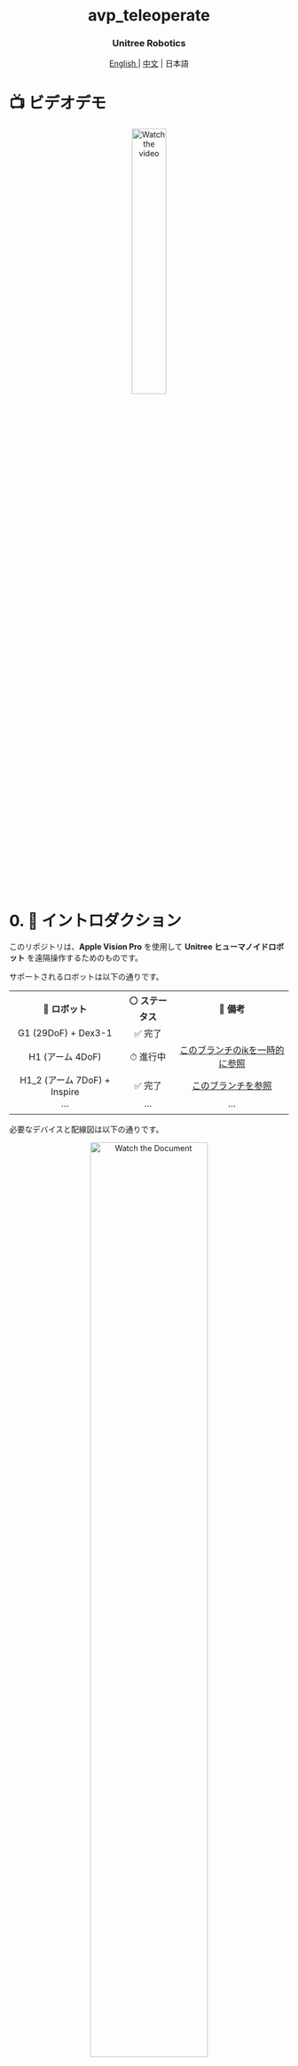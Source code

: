 <div align="center">
  <h1 align="center"> avp_teleoperate </h1>
  <h3 align="center"> Unitree Robotics </h3>
  <p align="center">
    <a href="README.md"> English </a> | <a href="README_zh-CN.md">中文</a> | <a>日本語</a>
  </p>
</div>

# 📺 ビデオデモ

<p align="center">
  <a href="https://www.youtube.com/watch?v=OTWHXTu09wE" target="_blank">
    <img src="https://img.youtube.com/vi/OTWHXTu09wE/maxresdefault.jpg" alt="Watch the video" style="width: 35%;">
  </a>
</p>




# 0. 📖 イントロダクション
このリポジトリは、**Apple Vision Pro** を使用して **Unitree ヒューマノイドロボット** を遠隔操作するためのものです。

サポートされるロボットは以下の通りです。

<table>
  <tr>
    <th style="text-align: center;"> &#129302; ロボット </th>
    <th style="text-align: center;"> &#9898; ステータス </th>
    <th style="text-align: center;"> &#128221; 備考 </th>
  </tr>
  <tr>
    <td style="text-align: center;"> G1 (29DoF) + Dex3-1 </td>
    <td style="text-align: center;"> &#9989; 完了 </td>
    <td style="text-align: center;">  </td>
  </tr>
  <tr>
    <td style="text-align: center;"> H1 (アーム 4DoF) </td>
    <td style="text-align: center;"> &#9201; 進行中 </td>
    <td style="text-align: center;"> <a href="https://github.com/unitreerobotics/avp_teleoperate/tree/h1" target="_blank">このブランチのikを一時的に参照</a> </td>
  </tr>
  <tr>
    <td style="text-align: center;"> H1_2 (アーム 7DoF) + Inspire </td>
    <td style="text-align: center;"> &#9989; 完了 </td>
    <td style="text-align: center;"> <a href="https://github.com/unitreerobotics/avp_teleoperate/tree/h1_2" target="_blank">このブランチを参照</a> </td>
  </tr>
  <tr>
    <td style="text-align: center;"> ··· </td>
    <td style="text-align: center;"> ··· </td>
    <td style="text-align: center;"> ··· </td>
  </tr>
</table>


必要なデバイスと配線図は以下の通りです。

<p align="center">
  <a href="https://oss-global-cdn.unitree.com/static/e0ca680eda164e31bd0ff6f8fb50604c_5050x2590.png">
    <img src="https://oss-global-cdn.unitree.com/static/e0ca680eda164e31bd0ff6f8fb50604c_5050x2590.png" alt="Watch the Document" style="width: 65%;">
  </a>
</p>



# 1. 📦 前提条件

私たちは Ubuntu 20.04 と Ubuntu 22.04 でコードをテストしました。他のオペレーティングシステムでは異なる設定が必要かもしれません。

詳細については、[公式ドキュメント](https://support.unitree.com/home/zh/Teleoperation) および [OpenTeleVision](https://github.com/OpenTeleVision/TeleVision) を参照してください。

## 1.1 🦾 逆運動学

```bash
unitree@Host:~$ conda create -n tv python=3.8
unitree@Host:~$ conda activate tv
# `pip install` を使用する場合、pinocchio のバージョンが 3.1.0 であることを確認してください
(tv) unitree@Host:~$ conda install pinocchio -c conda-forge
(tv) unitree@Host:~$ pip install meshcat
(tv) unitree@Host:~$ pip install casadi
```

> p.s. コマンドの前にあるすべての識別子は、**どのデバイスとディレクトリでコマンドを実行するべきか**を示すためのものです。
>
Ubuntu システムの `~/.bashrc` ファイルでは、デフォルトの設定は次の通りです: `PS1='${debian_chroot:+($debian_chroot)}\u@\h:\w\$ '`
>
> 例として、`(tv) unitree@Host:~$ pip install meshcat` コマンドを取り上げます。
>
> - `(tv)` はシェルが conda 環境 `tv` にあることを示します。
>- `unitree@Host:~` はユーザー `\u` `unitree` がデバイス `\h` `Host` にログインしており、現在の作業ディレクトリ `\w` が `$HOME` であることを示します。
> - `$` は現在のシェルが Bash であることを示します（非ルートユーザーの場合）。
> - `pip install meshcat` は `unitree` が `Host` で実行したいコマンドです。
> 
> 詳細については、[Harley Hahn's Guide to Unix and Linux](https://www.harley.com/unix-book/book/chapters/04.html#H) および [Conda User Guide](https://docs.conda.io/projects/conda/en/latest/user-guide/getting-started.html) を参照してください。

## 1.2 🕹️ unitree_sdk2_python

```bash
# unitree_sdk2_python をインストールします。
(tv) unitree@Host:~$ git clone https://github.com/unitreerobotics/unitree_sdk2_python.git
(tv) unitree@Host:~$ cd unitree_sdk2_python
(tv) unitree@Host:~$ pip install -e .
```



# 2. ⚙️ TeleVision と Apple Vision Pro の設定

## 2.1 📥 基本

```bash
(tv) unitree@Host:~$ cd ~
(tv) unitree@Host:~$ git clone https://github.com/unitreerobotics/avp_teleoperate.git 
(tv) unitree@Host:~$ cd ~/avp_teleoperate
(tv) unitree@Host:~$ pip install -r requirements.txt
```

## 2.2 🔌 ローカルストリーミング

**Apple** は非 HTTPS 接続での WebXR を許可していません。アプリケーションをローカルでテストするには、自己署名証明書を作成し、クライアントにインストールする必要があります。Ubuntu マシンとルーターが必要です。Apple Vision Pro と Ubuntu **ホストマシン** を同じルーターに接続します。

1. mkcert をインストールします: https://github.com/FiloSottile/mkcert
2. **ホストマシン** のローカル IP アドレスを確認します:

```bash
(tv) unitree@Host:~/avp_teleoperate$ ifconfig | grep inet
```

**ホストマシン** のローカル IP アドレスが `192.168.123.2` であると仮定します。

> p.s. `ifconfig` コマンドを使用して **ホストマシン** の IP アドレスを確認できます。

3. 証明書を作成します:

```bash
(tv) unitree@Host:~/avp_teleoperate$ mkcert -install && mkcert -cert-file cert.pem -key-file key.pem 192.168.123.2 localhost 127.0.0.1
```

生成された `cert.pem` と `key.pem` ファイルを `teleop` に配置します。

```bash
(tv) unitree@Host:~/avp_teleoperate$ cp cert.pem key.pem ~/avp_teleoperate/teleop/
```

4. サーバーでファイアウォールを開きます:

```bash
(tv) unitree@Host:~/avp_teleoperate$ sudo ufw allow 8012
```

5. Apple Vision Pro に ca-certificates をインストールします:

```bash
(tv) unitree@Host:~/avp_teleoperate$ mkcert -CAROOT
```

`rootCA.pem` を AirDrop 経由で Apple Vision Pro にコピーし、インストールします。

設定 > 一般 > 情報 > 証明書信頼設定。「ルート証明書の完全な信頼を有効にする」の下で、証明書の信頼をオンにします。

設定 > アプリ > Safari > 高度な設定 > 機能フラグ > WebXR 関連機能を有効にします。

## 2.3 🔎 テスト環境

このステップは、環境が正しくインストールされているかを確認するためのものです。

1. Isaac Gym をダウンロードします: https://developer.nvidia.com/isaac-gym/download

    現在のディレクトリに解凍し、`IsaacGym_Preview_4_Package/isaacgym/python` ディレクトリに移動して、次のコマンドを実行します:

    ```bash
    (tv) unitree@Host:~/IsaacGym_Preview_4_Package/isaacgym/python$ pip install -e .
    ```

2. 上記の手順に従ってローカルでストリーミングを設定した後、Isaac Gym で 2 つのロボットハンドを遠隔操作してみてください:

    ```bash
    (tv) unitree@Host:~/avp_teleoperate$ cd teleop
    (tv) unitree@Host:~/avp_teleoperate/teleop$ python teleop_test_gym.py
    ```

3. Apple Vision Pro デバイスを装着します。

4. Apple Vision Pro で Safari を開き、次の URL にアクセスします: https://192.168.123.2:8012?ws=wss://192.168.123.2:8012

    > p.s. この IP アドレスは **ホストマシン** の IP アドレスと一致する必要があります。

5. `Enter VR` をクリックし、`Allow` を選択して VR セッションを開始します。

6. 3D で手を確認します！





# 3. 🚀 使用方法

このプログラムを開始する前に、[公式ドキュメント](https://support.unitree.com/home/zh/Teleoperation) を少なくとも一度は読んでください。


## 3.1 🖼️ 画像サーバー

`avp_teleoperate/teleop/image_server` ディレクトリにある `image_server.py` を Unitree ロボット (G1/H1/H1_2 など) の **開発用コンピューティングユニット PC2** にコピーし、**PC2** で次のコマンドを実行します:

```bash
# p.s.1 scp コマンドを使用して image_server.py を PC2 に転送し、ssh を使用して PC2 にリモートログインして実行できます。
# p.s.2 画像転送プログラムは現在、双眼 RGB カメラ用に設定されています。

# 現在、Unitree ロボット PC2 端末にいます
unitree@PC2:~/image_server$ python image_server.py
# 端末に次のように出力されます:
# Image server has started, waiting for client connections...
# Image Resolution: width is 640, height is 480
```

画像サービスが開始された後、**ホスト** 端末で `image_client.py` を使用して通信が成功したかどうかをテストできます:

```bash
(tv) unitree@Host:~/avp_teleoperate/teleop/image_server$ python image_client.py
```

## 3.2 ✋ Inspire ハンドサーバー（オプション）

> 注意: 選択したロボット構成に Inspire デクスタラスハンドが使用されていない場合、このセクションは無視してください。

関連する環境を設定し、制御プログラムをコンパイルするには、[デクスタラスハンド開発](https://support.unitree.com/home/zh/H1_developer/Dexterous_hand) を参照できます。まず、[このリンク](https://oss-global-cdn.unitree.com/static/0a8335f7498548d28412c31ea047d4be.zip) を使用してデクスタラスハンド制御インターフェースプログラムをダウンロードし、Unitree ロボットの **PC2** にコピーします。

Unitree ロボットの **PC2** で次のコマンドを実行します:

```bash
unitree@PC2:~$ sudo apt install libboost-all-dev libspdlog-dev
# プロジェクトをビルドします
unitree@PC2:~$ cd h1_inspire_service & mkdir build & cd build
unitree@PC2:~/h1_inspire_service/build$ cmake .. -DCMAKE_BUILD_TYPE=Release
unitree@PC2:~/h1_inspire_service/build$ make
# ターミナル 1. h1 inspire ハンドサービスを実行します
unitree@PC2:~/h1_inspire_service/build$ sudo ./inspire_hand -s /dev/ttyUSB0
# ターミナル 2. サンプルを実行します
unitree@PC2:~/h1_inspire_service/build$ ./h1_hand_example
```

2 つの手が連続して開閉する場合、成功を示します。成功したら、ターミナル 2 で `./h1_hand_example` プログラムを閉じます。

## 3.3 🚀 スタート

> ![Warning](https://img.shields.io/badge/Warning-Important-red) 
>
> 1. すべての人は、潜在的な危険を防ぐためにロボットから安全な距離を保つ必要があります！
>
> 2. このプログラムを実行する前に、[公式ドキュメント](https://support.unitree.com/home/zh/Teleoperation) を少なくとも一度は読んでください。
>
> 3. 常にロボットが [デバッグモード (L2+R2)](https://support.unitree.com/home/zh/H1_developer/Remote_control) に入っていることを確認し、モーションコントロールプログラムを停止して、潜在的なコマンドの競合問題を回避します。
>

このプログラムを実行するには、**オペレーター A** と **オペレーター B** と呼ばれる 2 人のオペレーターがいるのが最適です。

今、**オペレーター B** は **ホストマシン** で次のコマンドを実行します:

```bash
(tv) unitree@Host:~/avp_teleoperate/teleop$ python teleop_hand_and_arm.py --record
```

そして、**オペレーター A** は

1. Apple Vision Pro デバイスを装着します。

2. Apple Vision Pro で Safari を開き、次の URL にアクセスします: https://192.168.123.2:8012?ws=wss://192.168.123.2:8012

   > p.s. この IP アドレスは **ホストマシン** の IP アドレスと一致する必要があります。

3. `Enter VR` をクリックし、`Allow` を選択して VR セッションを開始します。

ホスト端末が "Please enter the start signal (enter 'r' to start the subsequent program):" と出力したら、**オペレーター B** は端末で **r** キーを押して遠隔操作プログラムを開始できます。

この時点で、**オペレーター A** はロボットのアームとデクスタラスハンドを遠隔操作できます。

次に、**オペレーター B** は開いている "record image" ウィンドウで **s** キーを押してデータの記録を開始し、再度 **s** キーを押して停止できます。必要に応じてこれを繰り返すことができます。

> p.s. 記録されたデータはデフォルトで `avp_teleoperate/teleop/utils/data` に保存されます。使用方法については、このリポジトリを参照してください: [unitree_IL_lerobot](https://github.com/unitreerobotics/unitree_IL_lerobot/tree/main?tab=readme-ov-file#data-collection-and-conversion)。

## 3.4 🔚 終了

プログラムを終了するには、**オペレーター B** は 'record image' ウィンドウで **q** キーを押すことができます。

>  ![Warning](https://img.shields.io/badge/Warning-Important-red) 
>
> ロボットを損傷しないようにするために、**オペレーター A** がロボットのアームを自然に下げた位置または適切な位置に配置した後、**オペレーター B** が **q** を押して終了するのが最適です。



# 4. 🗺️ コードベースチュートリアル

```
avp_teleoperate/
│
├── assets                    [ロボット URDF 関連ファイルの保存]
│
├── teleop
│   ├── image_server
│   │     ├── image_client.py [ロボット画像サーバーから画像データを受信するために使用]
│   │     ├── image_server.py [カメラから画像をキャプチャし、ネットワーク経由で送信（ロボットのオンボードコンピュータで実行）]
│   │
│   ├── open_television
│   │      ├── television.py    [Apple Vision Pro から Vuer を使用して手首と手のデータをキャプチャ]  
│   │      ├── tv_wrapper.py    [キャプチャされたデータの後処理]
│   │
│   ├── robot_control
│   │      ├── robot_arm_ik.py        [アームの逆運動学]  
│   │      ├── robot_arm.py           [デュアルアームジョイントを制御し、他の部分をロック]
│   │      ├── robot_hand_inspire.py  [Inspire ハンドジョイントを制御]
│   │      ├── robot_hand_unitree.py  [Unitree ハンドジョイントを制御]
│   │
│   ├── utils
│   │      ├── episode_writer.py          [模倣学習のデータを記録するために使用]  
│   │      ├── mat_tool.py                [いくつかの小さな数学ツール]
│   │      ├── weighted_moving_filter.py  [ジョイントデータをフィルタリングするため]
│   │
│   │──teleop_hand_and_arm.py   [遠隔操作の起動実行コード]
|   |——teleop_test_gym.py       [環境が正しくインストールされているかを確認するために使用できます]
```



# 5. 🛠️ ハードウェア

## 5.1 📋 リスト

|             アイテム             | 数量 |                             リンク                             |                           備考                           |
| :--------------------------: | :------: | :----------------------------------------------------------: | :---------------------------------------------------------: |
|     **Unitree ロボット G1**     |    1     |                  https://www.unitree.com/g1                  |               開発用コンピューティングユニット付き               |
|     **Apple Vision Pro**     |    1     |           https://www.apple.com/apple-vision-pro/            |                                                             |
|          **ルーター**          |    1     |                                                              |                                                             |
|         **ユーザー PC**          |    1     |                                                              | 推奨グラフィックカード性能は RTX 4080 以上 |
|    **ヘッドステレオカメラ**    |    1     | [参考のみ] http://e.tb.cn/h.TaZxgkpfWkNCakg?tk=KKz03Kyu04u |                          ヘッド用                           |
|    **ヘッドカメラマウント**     |    1     | https://github.com/unitreerobotics/avp_teleoperate/blob/g1/hardware/head_stereo_camera_mount.STEP |          ヘッドステレオカメラの取り付け用, FOV 130°          |
|     Intel RealSense D405     |    2     |      https://www.intelrealsense.com/depth-camera-d405/       |                          リスト用                          |
|       リストリングマウント       |    2     | https://github.com/unitreerobotics/avp_teleoperate/blob/g1/hardware/wrist_ring_mount.STEP |                リストカメラマウントと一緒に使用                 |
|   左リストカメラマウント    |    1     | https://github.com/unitreerobotics/avp_teleoperate/blob/g1/hardware/left_wrist_D405_camera_mount.STEP |       左リスト RealSense D405 カメラの取り付け用        |
|   右リストカメラマウント   |    1     | https://github.com/unitreerobotics/avp_teleoperate/blob/g1/hardware/right_wrist_D405_camera_mount.STEP |       右リスト RealSense D405 カメラの取り付け用       |
|         M3 六角ナット          |    4     |         [参考のみ] https://a.co/d/1opqtOr          |                     リストファスナー用                      |
|         M3x12 ネジ         |    4     |       [参考のみ] https://amzn.asia/d/aU9NHSf       |                     リストファスナー用                      |
|         M3x6 ネジ          |    4     |       [参考のみ] https://amzn.asia/d/0nEz5dJ       |                     リストファスナー用                      |
|       **M4x14 ネジ**       |    2     |       [参考のみ] https://amzn.asia/d/cfta55x       |                      ヘッドファスナー用                      |
| **M2x4 自タッピングネジ** |    4     |       [参考のみ] https://amzn.asia/d/1msRa5B       |                      ヘッドファスナー用                      |

> 注意: 太字のアイテムは遠隔操作タスクに必要な機器であり、他のアイテムは [データセット](https://huggingface.co/unitreerobotics) を記録するためのオプション機器です。

## 5.2 🔨 インストール図

<table>
    <tr>
        <th align="center">アイテム</th>
        <th align="center" colspan="2">シミュレーション</th>
        <th align="center" colspan="2">実物</th>
    </tr>
    <tr>
        <td align="center">ヘッド</td>
        <td align="center">
            <p align="center">
                <img src="./img/head_camera_mount.png" alt="head" width="100%">
                <figcaption>ヘッドマウント</figcaption>
            </p>
        </td>
        <td align="center">
            <p align="center">
                <img src="./img/head_camera_mount_install.png" alt="head" width="80%">
                <figcaption>組み立ての側面図</figcaption>
            </p>
        </td>
        <td align="center" colspan="2">
            <p align="center">
                <img src="./img/real_head.jpg" alt="head" width="20%">
                <figcaption>組み立ての正面図</figcaption>
            </p>
        </td>
    </tr>
    <tr>
        <td align="center">リスト</td>
        <td align="center" colspan="2">
            <p align="center">
                <img src="./img/wrist_and_ring_mount.png" alt="wrist" width="100%">
                <figcaption>リストリングとカメラマウント</figcaption>
            </p>
        </td>
        <td align="center">
            <p align="center">
                <img src="./img/real_left_hand.jpg" alt="wrist" width="50%">
                <figcaption>左手の組み立て</figcaption>
            </p>
        </td>
        <td align="center">
            <p align="center">
                <img src="./img/real_right_hand.jpg" alt="wrist" width="50%">
                <figcaption>右手の組み立て</figcaption>
            </p>
        </td>
    </tr>
</table>

> 注意: リストリングマウントは、画像の赤い円で示されているように、ロボットのリストのシームと一致する必要があります。



# 6. 🙏 謝辞

このコードは、以下のオープンソースコードベースに基づいて構築されています。各ライセンスを確認するには、以下の URL を訪れてください。

1) https://github.com/OpenTeleVision/TeleVision
2) https://github.com/dexsuite/dex-retargeting
3) https://github.com/vuer-ai/vuer
4) https://github.com/stack-of-tasks/pinocchio
5) https://github.com/casadi/casadi
6) https://github.com/meshcat-dev/meshcat-python
7) https://github.com/zeromq/pyzmq
8) https://github.com/unitreerobotics/unitree_dds_wrapper
9) https://github.com/tonyzhaozh/act
10) https://github.com/facebookresearch/detr
11) https://github.com/Dingry/BunnyVisionPro
